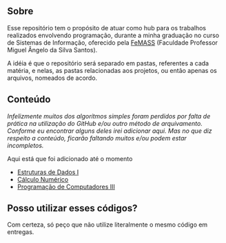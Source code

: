 ## Sobre

Esse repositório tem o propósito de atuar como hub para os trabalhos realizados envolvendo programação, durante a minha graduação no curso de Sistemas de Informação, 
oferecido pela [FeMASS](https://macae.rj.gov.br/femass/conteudo/titulo/apresentacao) (Faculdade Professor Miguel Ângelo da Silva Santos).  

A idéia é que o repositório será separado em pastas, referentes a cada matéria, e nelas, as pastas relacionadas aos projetos, ou então apenas os arquivos, nomeados de acordo.


## Conteúdo

*Infelizmente muitos dos algorítmos simples foram perdidos por falta de prática na utilização do GitHub e/ou outro método de arquivamento.*  
*Conforme eu encontrar alguns deles irei adicionar aqui. Mas no que diz respeito a conteúdo, ficarão faltando muitos e/ou podem estar incompletos.*

Aqui está que foi adicionado até o momento

- [Estruturas de Dados I](/estrutura-de-dados-1)
- [Cálculo Numérico](/calculo_numerico)
- [Programação de Computadores III](/prog-comp-iii)

## Posso utilizar esses códigos?

Com certeza, só peço que não utilize literalmente o mesmo código em entregas.

